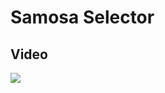 # Samosa Selector

## Video
<img style="max-width:300px;" src="https://cdn.loom.com/sessions/thumbnails/eaff6bd35a3c4f15af8c1d6b5627b519-with-play.gif">

